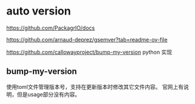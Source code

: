 # auto version

https://github.com/PackagrIO/docs

https://github.com/arnaud-deprez/gsemver?tab=readme-ov-file

https://github.com/callowayproject/bump-my-version
python 实现

## bump-my-version

使用toml文件管理版本号，支持在更新版本时修改其它文件内容。
官网上有说明，但是usage部分没有内容。
